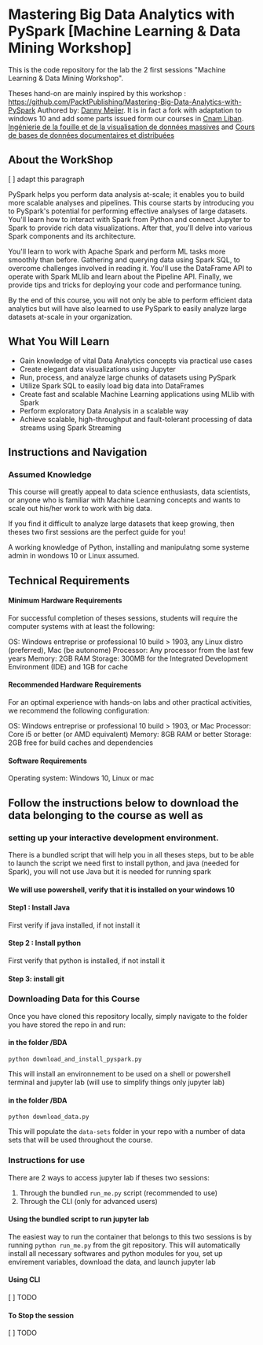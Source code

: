 # Mastering Big Data Analytics with PySpark [Machine Learning & Data Mining Workshop]
This is the code repository for the lab the 2 first sessions "Machine Learning & Data Mining Workshop".

Theses hand-on are mainly inspired by this workshop : https://github.com/PacktPublishing/Mastering-Big-Data-Analytics-with-PySpark Authored by: [Danny Meijer](https://www.linkedin.com/in/dannydatascientist). It is in fact a fork with adaptation to windows 10 and add some parts issued form our courses in [Cnam Liban](http://www.cnam-liban.fr).
[Ingénierie de la fouille et de la visualisation de données massives](http://cedric.cnam.fr/vertigo/Cours/RCP216/)
and
[Cours de bases de données documentaires et distribuées](http://b3d.bdpedia.fr/)


## About the WorkShop

[ ] adapt this paragraph

PySpark helps you perform data analysis at-scale; it enables you to build more scalable analyses and pipelines. This course starts by introducing you to PySpark's potential for performing effective analyses of large datasets. You'll learn how to interact with Spark from Python and connect Jupyter to Spark to provide rich data visualizations. After that, you'll delve into various Spark components and its architecture.

You'll learn to work with Apache Spark and perform ML tasks more smoothly than before. Gathering and querying data using Spark SQL, to overcome challenges involved in reading it. You'll use the DataFrame API to operate with Spark MLlib and learn about the Pipeline API. Finally, we provide tips and tricks for deploying your code and performance tuning.

By the end of this course, you will not only be able to perform efficient data analytics but will have also learned to use PySpark to easily analyze large datasets at-scale in your organization.

## What You Will Learn

* Gain knowledge of vital Data Analytics concepts via practical use cases
* Create elegant data visualizations using Jupyter
* Run, process, and analyze large chunks of datasets using PySpark
* Utilize Spark SQL to easily load big data into DataFrames
* Create fast and scalable Machine Learning applications using MLlib with Spark
* Perform exploratory Data Analysis in a scalable way
* Achieve scalable, high-throughput and fault-tolerant processing of data streams using Spark Streaming


## Instructions and Navigation
### Assumed Knowledge
This course will greatly appeal to data science enthusiasts, data scientists, or anyone who is familiar with Machine Learning concepts and wants to scale out his/her work to work with big data.

If you find it difficult to analyze large datasets that keep growing, then theses two first sessions are  the perfect guide for you!

A working knowledge of Python, installing and manipulatng some systeme admin in wondows 10 or Linux assumed.

## Technical Requirements 
#### Minimum Hardware Requirements
For successful completion of theses sessions, students will require the computer systems with at least the following:

OS: Windows entreprise or professional 10 build > 1903, any Linux distro (preferred), Mac (be autonome)
Processor: Any processor from the last few years
Memory: 2GB RAM
Storage: 300MB for the Integrated Development Environment (IDE) and 1GB for cache

#### Recommended Hardware Requirements 
For an optimal experience with hands-on labs and other practical activities, we recommend the following configuration:

OS: Windows entreprise or professional 10 build > 1903,  or Mac
Processor: Core i5 or better (or AMD equivalent)
Memory: 8GB RAM or better
Storage:  2GB free for build caches and dependencies

#### Software Requirements

Operating system: Windows 10, Linux or mac


## Follow the instructions below to download the data belonging to the course as well as

### setting up your interactive development environment.

There is a bundled script that will help you in all theses steps, but to be able to launch the script we need first to install python, and java (needed for Spark), you will not use Java but it is needed for running spark

#### We will use powershell, verify that it is installed on your windows 10

#### Step1 : Install Java

First verify if java installed, if not install it

#### Step 2 : Install python 

First verify that python is installed, if not install it

#### Step 3: install git

### Downloading Data for this Course

Once you have cloned this repository locally, simply navigate to the folder you have
 stored the repo in and run: 
 
 #### in the folder <repoFolder>/BDA
```python download_and_install_pyspark.py```

This will install an environnement to be used on a shell or powershell terminal and jupyter lab (will use to simplify things only jupyter lab)

#### in the folder <repoFolder>/BDA
```python download_data.py```

This will populate the `data-sets` folder in your repo with a number of data sets that
 will be used throughout the course.



### Instructions for use

There are 2 ways to access jupyter lab if theses two sessions:
1. Through the bundled `run_me.py` script (recommended to use)
2. Through the CLI (only for advanced users)

#### Using the bundled script to run jupyter lab

The easiest way to run the container that belongs to this two sessions is by running
 ```python run_me.py``` from the git repository. This will automatically
 install all necessary softwares and python modules for you, set up envirement variables, download the data, and launch jupyter lab

#### Using CLI

[ ] TODO


#### To Stop the session

[ ] TODO

